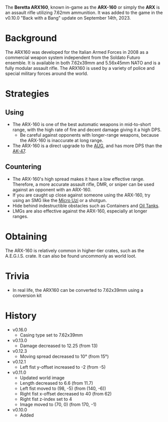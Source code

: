 The **Beretta ARX160**, known in-game as the **ARX-160** or simply the **ARX** is an assault rifle utilizing 7.62mm ammunition. It was added to the game in the v0.10.0 "Back with a Bang" update on September 14th, 2023.

# Background

The ARX160 was developed for the Italian Armed Forces in 2008 as a commercial weapon system independent from the Soldato Futuro ensemble. It is available in both 7.62x39mm and 5.56x45mm NATO and is a fully modular assault rifle. The ARX160 is used by a variety of police and special military forces around the world.

# Strategies

## Using

- The ARX-160 is one of the best automatic weapons in mid-to-short range, with the high rate of fire and decent damage giving it a high DPS.
  - Be careful against opponents with longer-range weapons, because the ARX-160 is inaccurate at long range.
- The ARX-160 is a direct upgrade to the [AUG](/weapons/guns/aug), and has more DPS than the [AK-47](/weapons/guns/ak47).

## Countering

- The ARX-160's high spread makes it have a low effective range. Therefore, a more accurate assault rifle, DMR, or sniper can be used against an opponent with an ARX-160.
- If you are caught up close against someone using the ARX-160, try using an SMG like the [Micro Uzi](/weapons/guns/micro_uzi) or a shotgun.
- Hide behind indestructible obstacles such as Containers and [Oil Tanks](/obstacles/oil_tank).
- LMGs are also effective against the ARX-160, especially at longer ranges.

# Obtaining

The ARX-160 is relatively common in higher-tier crates, such as the A.E.G.I.S. crate. It can also be found uncommonly as world loot.

# Trivia

- In real life, the ARX160 can be converted to 7.62x39mm using a conversion kit

# History

- v0.16.0
  - Casing type set to 7.62x39mm
- v0.13.0
  - Damage decreased to 12.25 (from 13)
- v0.12.3
  - Moving spread decreased to 10° (from 15°)
- v0.12.1
  - Left fist y-offset increased to -2 (from -5)
- v0.11.0
  - Updated world image
  - Length decreased to 6.6 (from 11.7)
  - Left fist moved to (98, -5) (from  (140, -6))
  - Right fist x-offset decreased to 40 (from 62)
  - Right fist z-index set to 4
  - Image moved to (70, 0) (from 170, -1)
- v0.10.0
  - Added
